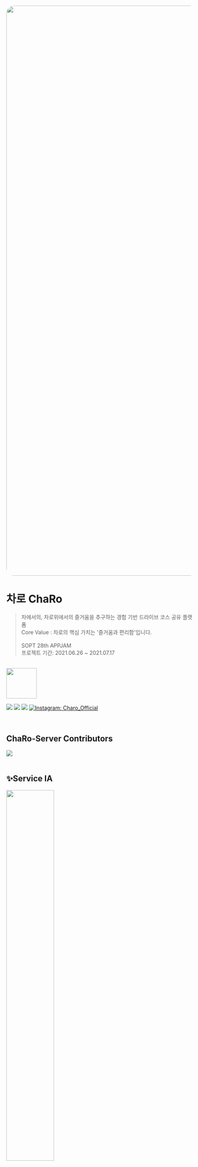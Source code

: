 <img style="border: 0px solid black !important; border-radius:20px; " src="https://user-images.githubusercontent.com/63224278/125834375-fa09a085-e6a1-4d19-8a8d-609f79d0725c.png" width="1500px"/> 
</br>

<h1 align="left"> 차로 ChaRo </h1>

> 차에서의, 차로위에서의 즐거움을 추구하는 경험 기반 드라이브 코스 공유 플랫폼 <br/>  Core Value : 차로의 핵심 가치는 '즐거움과 편리함'입니다. 
>  <br /><br /> SOPT 28th APPJAM  <br/> 프로젝트 기간: 2021.06.26 ~ 2021.07.17 <br/>

</br>
<img width=80px src=https://user-images.githubusercontent.com/63224278/125839213-0fd9923a-af62-4a04-9578-c797e3ed5c31.png>


<p align="left">
  <img src="https://img.shields.io/badge/typescript-4.2.4-blue" />
  <img src="https://img.shields.io/badge/ts--node-9.1.1-yellowgreen" />
  <img src="https://img.shields.io/badge/%20mysql2-2.2.5-blue" />
  <a href="https://www.instagram.com/charo_2021_official/">
      <img alt="Instagram: Charo_Official" src="https://img.shields.io/badge/charo-instagram-ff69b4" target="_blank" />
  </a>
</p>

</br>

## ChaRo-Server Contributors

<a href="https://github.com/TeamChaRo/ChaRo-Server/graphs/contributors">
  <img src="https://contrib.rocks/image?repo=TeamChaRo/ChaRo-Server" />
</a>

<br>
<br>

## ✨Service IA
<img width=50% src=https://user-images.githubusercontent.com/63224278/123808257-8b5ed080-d92b-11eb-8ac7-e2ef5286909a.png>

<br>
<br>
 

## 📃 API DOC LINK
> [ChaRo-Server API Doc](https://www.notion.so/API-Wiki-ff615fc923104555b65b9b3c635e36d4)

<br>
<br>


## 🌈 Server Architecture
<img style="border: 0px solid black !important; border-radius:20px; " src="https://user-images.githubusercontent.com/63224278/125841740-bdc97b50-73f5-4ffb-8ca2-616058794d81.png" height = "500px"/> 

- [Async & Await](https://www.npmjs.com/package/async)
- [request(HTTP)](https://www.npmjs.com/package/request)
- [Node.js](https://nodejs.org/ko/) - Chrome V8 자바스크립트 엔진으로 빌드된 자바스크립트 런타임
- [Express.js](http://expressjs.com/ko/) - Node.js 웹 애플리케이션 프레임워크
- [NPM](https://rometools.github.io/rome/) - 자바 스크립트 패키지 관리자
- [vscode](https://code.visualstudio.com/) - 편집기
- [mySQL](https://www.mysql.com/) - DataBase
- [Sequelize](https://sequelize.org/) - Sequelize ORM
- [AWS EC2](https://aws.amazon.com/ko/ec2/?sc_channel=PS&sc_campaign=acquisition_KR&sc_publisher=google&sc_medium=english_ec2_b&sc_content=ec2_e&sc_detail=aws%20ec2&sc_category=ec2&sc_segment=177228231544&sc_matchtype=e&sc_country=KR&s_kwcid=AL!4422!3!177228231544!e!!g!!aws%20ec2&ef_id=WkRozwAAAnO-lPWy:20180412120123:s) - 클라우드 환경 컴퓨팅 시스템

<br>
<br>



## ⚙️ Dependency Module
<div markdown="1"> 

```
  "dependencies": {
    "@angular/common": "^12.1.1",
    "@angular/core": "^12.1.1",
    "@types/express": "^4.17.11",
    "@types/multer": "^1.4.6",
    "@types/multer-s3": "^2.7.9",
    "aws-sdk": "^2.938.0",
    "bcryptjs": "^2.4.3",
    "dotenv": "^9.0.2",
    "express": "^4.17.1",
    "express-validator": "^6.10.0",
    "jsonwebtoken": "^8.5.1",
    "mongoose": "^5.12.10",
    "morgan": "^1.10.0",
    "multer": "^1.4.2",
    "multer-s3": "^2.9.0",
    "mysql2": "^2.2.5",
    "nodemon": "^2.0.7",
    "pakage.json": "^1.0.0",
    "request": "^2.88.2",
    "rxjs": "^7.2.0",
    "sequelize": "^6.6.4",
    "sequelize-cli": "^6.2.0"
  }
```
</div>
</details>

<br>
<br>


## 🧬 ERD & Models
<img width="650" alt="models" src="https://user-images.githubusercontent.com/63224278/125853753-730e6ab5-cb43-49df-9261-36de071638c6.png">

<br>
<br>

## 🧩 DTO

클라이언트 - 서버 - 데이터베이스 간 데이터를 전달하기 위해 DTO를 작성했습니다. <br>
API의 request와 response에서 데이터베이스를 이용해 데이터를 삽입하거나 조회하는 모든 경우에 DTO를 설계함으로써 <br> data의 mapping을 효율적으로 처리했습니다. <br>
<br>
**postDTO**

```
 export default interface postDTO{
    title?: string;
    userId?: string;
    province?: string;
    region?: string;
    isParking?: boolean;
    parkingDesc?: string;
    courseDesc?: string;
}
```
**mainDTO**	
	
```
import briefInformationDTO from "./briefInformationDTO";
import bannerDTO from "./bannerDTO";

type briefCollectionDTO = briefInformationDTO[];
type bannerCollectionDTO = bannerDTO[];

export default interface mainDTO {
    banner: bannerCollectionDTO,
    todayCharoDrive: briefCollectionDTO,
    trendDrive: briefCollectionDTO,
    customThemeTitle: string,
    customThemeDrive: briefCollectionDTO,
    localTitle: string,
    localDrive : briefCollectionDTO
}
```

<details>
	 <summary> 🖼 DTO Interface </summary>
	<div markdown="1"> 
	<img width="200" height="450" alt="models" src="https://user-images.githubusercontent.com/63224278/125843088-d00dd566-8679-41ea-a7f9-4c70e41a218d.png">
</details>

<br>
<br>


## 💻 Coding Convention   
<details>
 <summary> 🗂 폴더구조 </summary>
 <div markdown="1">       


---
```markdown

🗂 node_modules
   
🗂 src

    - api 🗂

    - config 🗂

    - Loaders 🗂
    
    - middleware 🗂

    - models 🗂

    - service 🗂
   
    - controller 🗂
   

indes.ts
   
.env
   
nodemon.json
   
package.json
   
tsconfig.json

```
<br>
 </div>
 </details>
 

<details>
<summary> 🖋 네이밍 </summary>
<div markdown="1">       


---

**Class & Contructor**

- Class, Contructors는 **Pascal Case (=UpperCamelCase)**를 사용합니다.

  <kbd>좋은 예</kbd>

    ```typescript
    CamelCase
    ```

  <kbd>나쁜 예</kbd>

    ```typescript
    camelCase
    ```
<br/>
**함수 & 변수 & 상수**

- 함수와 변수에는 **lowerCamelCase**를 사용합니다.

- 함수의 경우 **동사+명사**형태로 구성합니다.
  - ex) getUserInformation()

- 글자의 길이
  - 글자의 길이는 **20자 이내**로 제한합니다.
  - 4단어 이상이 들어가거나, 부득이하게 20자 이상이 되는 경우에는 **팀원과의 상의**를 거쳐야 합니다.
    
- flag로 사용되는 변수
  - Boolean의 경우 **조동사+flag** 종류로 구성합니다.
  - ex) isNum, hasNum

- 약칭의 사용
  - 약어는 되도록 사용하지 않습니다.

  <kbd>좋은 예</kbd>

    ```typescript
    let index;
    let count;
    let array;
    let seoulToBucheon;
    ```

  <kbd>나쁜 예</kbd>
    
    ```typescript
    let idx;
    let cnt;
    let arr;
    let seoul2Bucheon;
    ```
<br>

</div>
</details>
 
 
 
 <details>
 <summary> 🏷 주석 </summary>
 <div markdown="1">       
 
 
 ---

 - 한줄은 `//`로 적고, 그 이상은 `/** */`로 적습니다.
 ```typescript
 // 한줄 주석일 때
 /**
  * 여러줄
  * 주석일 때
  */
 ```  
 - 함수에 대한 주석
   - backend에서 공통적으로 사용하는 함수의 경우, 모듈화를 통해 하나의 파일로 관리합니다.
   - 하나의 파일의 시작 부분에 주석으로 상세 내용을 작성합니다.
     - **함수의 전체 기능**에 대한 설명
     - **함수의 파라미터**에 대한 설명 (type: ..., 역할)
     - router 또는 api일 때에는 성공 여부도 적어줍니다.
     - 예시 코드

     ```typescript
     /**
      *  @route Post api/auth
      *  @desc Authenticate user & get token(로그인)
      *  @access Public
      */
     router.get(
      
     );
     ```
   
 <br>

 </div>
 </details>


<details>
<summary> 📎 기타 </summary>
<div markdown="1">       


---

- 탭 사이즈는 2로 사용합니다.
- 한 줄의 최대 길이는 80자로 제한합니다.
- 최대 tab depth 제한
  - tab의 최대 depth는 4로 제한합니다.
  - 이 이상으로 depth가 길어지면 함수를 통해 나눌 수 있도록 합니다.
  - 그 이상으로 개선할 수 없다고 판단되는 경우, 팀원들과의 코드리뷰를 통해 개선합니다.
  ```typescript
     function func() {
       //tab1
       if() {
         //tab2
         array.reduce((pre, cur) => {
           //tab3
           if(cur == status) {
             //tab4
           }
         }
       }
     }
     ```
- 괄호 사용
  - (if, while, for)문 괄호 뒤에 한칸을 띄우고 사용합니다.
  ```typescript
     if (left == true) {
	   // logic
     }
     ```
  
- 띄어쓰기
  ```typescript
  let a = 5;  ( = 양쪽 사이로 띄어쓰기 하기)
  if (a == 3) {
	  // logic
  }
  ```
</div>
</details>
 

👉🏻 [Coding Convention 한 눈에 보기](https://github.com/TeamChaRo/ChaRo-Server/wiki/CodingConvention)  
👉🏻 다음 [Style Guide](https://github.com/tipjs/javascript-style-guide)를 참고헀습니다.  
  
  
</br>

## ✉️ Commit Messge Rules
<details>
<summary> 🚙 Charo-Server Git Commit Message Rules 🚙 </summary>
<div markdown="1">       


---

- 반영사항을 바로 확인할 수 있도록 작은 기능 하나라도 구현되면 커밋을 권장합니다.
- 기능 구현이 완벽하지 않을 땐, 각자 브랜치에 커밋을 해주세요.
<br>


### 📜 커밋 메시지 명령어 모음

```
- feat    : 기능 (새로운 기능)
- fix     : 버그 (버그 수정)
- refactor: 리팩토링
- style   : 스타일 (코드 형식, 세미콜론 추가: 비즈니스 로직에 변경 없음)
- docs    : 문서 (문서 추가, 수정, 삭제)
- test    : 테스트 (테스트 코드 추가, 수정, 삭제: 비즈니스 로직에 변경 없음)
- chore   : 기타 변경사항 (빌드 스크립트 수정 등)
```
<br>

### ℹ️ 커밋 메세지 형식
  - `[커밋메세지] 설명` 형식으로 커밋 메시지를 작성합니다.

좋은 예 > 

```
  [Feat] 메인뷰 조회 API 구현 완료
```

나쁜 예 >
```
  메인뷰 API 구현 성공
```

</div>
</details>
<br>

## <img width=3% img src="https://user-images.githubusercontent.com/63224278/124635517-7ef5ed00-dec2-11eb-9a42-6d6d5cc72dce.png" /> Github mangement
<details>
<summary> 🚙 Charo-Server Gitflow 🚙 </summary>
<div markdown="1">       


---

- main 브랜치
- develop 브랜치
  - feat 브랜치

```
default는 main브랜치입니다.

하위에 develop브랜치를 만들어 안전하게 관리합니다.

기능 개발시 → feat/번호 로 브랜치를 파서 관리합니다.

* 단 feat은 자세한 기능 한 가지를 담당하며, 기능 개발이 완료되면 develop브랜치로 Pull Request를 보냅니다. 
* 다른 팀원이 pr을 확인하고, 코드리뷰를 진행한 뒤 문제가 없으면 develop 브랜치에 병합을 합니다.
```

<br>

```
- Main
- develop
   └── feat/기능번호
```

<br>

**각자 자신이 맡은 기능 구현에 성공시! 브랜치 다 쓰고 병합하는 방법**

- 브랜치 만듦

```bash
git branch 기능(or 이름 브랜치)
```

- 원격 저장소에 로컬 브랜치 push

```bash
git push --set-upstream origin 브랜치이름(feat/기능번호 브랜치)
```
```bash
git push -u origin 브랜치이름(feat/기능번호 브랜치)
```


- 브랜치 전환

```bash
git checkout feat/기능번호 브랜치
```

- 코드 변경 (현재 **feat/기능번호** 브랜치)

```bash
git add .
git commit -m "커밋 메세지" origin feat/기능번호 브랜치
```

- 푸시 (현재 **feat/기능번호** 브랜치)

```bash
git push origin feat/기능번호 브랜치
```

- 뷰이름 브랜치에서 할 일 다 했으면 **develop** 브랜치로 전환

```bash
git checkout develop
```

- 머지 (현재 **develop** 브랜치)

```bash
git merge feat/기능번호 브랜치
```

- 다 쓴 브랜치 삭제 (local) (현재 **develop** 브랜치)

```bash
git branch -d feat/기능번호 브랜치
```

- 다 쓴 브랜치 삭제 (remote) (현재 **develop** 브랜치)

```bash
git push origin :feat/기능번호 브랜치
```

- main pull (현재 **develop** 브랜치)

```bash
git pull or git pull origin develop
```

- main push (현재 **develop** 브랜치)

```bash
git push or git push origin develop
```
</div>
</details>
  
  
  <br>
   <br>

## 🚙 기능별 개발여부 + 담당자
> [ChaRo-Server 개발 일지](https://www.notion.so/_-bb545ae363334b57bee9d861ea3ba432)


| 기능 | 개발 여부 | 담당자 |
|:----------|:----------:|:----:|
| 모델 설계 | <img width=25px src=https://user-images.githubusercontent.com/63224278/125839213-0fd9923a-af62-4a04-9578-c797e3ed5c31.png> | 오예원,황지은 |
| DB 연결 | <img width=25px src=https://user-images.githubusercontent.com/63224278/125839213-0fd9923a-af62-4a04-9578-c797e3ed5c31.png> | 오예원 |
| 이미지 업로드 | <img width=25px src=https://user-images.githubusercontent.com/63224278/125839213-0fd9923a-af62-4a04-9578-c797e3ed5c31.png> | 오예원 |
| 로그인 API | <img width=25px src=https://user-images.githubusercontent.com/63224278/125839213-0fd9923a-af62-4a04-9578-c797e3ed5c31.png> | 황지은 |
| 회원가입 API | <img width=25px src=https://user-images.githubusercontent.com/63224278/125839213-0fd9923a-af62-4a04-9578-c797e3ed5c31.png> | 황지은 |
| 닉네임 중복검사 API | <img width=25px src=https://user-images.githubusercontent.com/63224278/125839213-0fd9923a-af62-4a04-9578-c797e3ed5c31.png> | 황지은 |
| 아이디 중복검사 API | <img width=25px src=https://user-images.githubusercontent.com/63224278/125839213-0fd9923a-af62-4a04-9578-c797e3ed5c31.png> | 황지은 |
| 회원가입 API | <img width=25px src=https://user-images.githubusercontent.com/63224278/125839213-0fd9923a-af62-4a04-9578-c797e3ed5c31.png> | 황지은 |
| 게시물 작성하기 API | <img width=25px src=https://user-images.githubusercontent.com/63224278/125839213-0fd9923a-af62-4a04-9578-c797e3ed5c31.png> | 오예원 |
| 메인뷰 조회 API | <img width=25px src=https://user-images.githubusercontent.com/63224278/125839213-0fd9923a-af62-4a04-9578-c797e3ed5c31.png> | 황지은, 오예원 |
| 게시물 상세정보 조회 API | <img width=25px src=https://user-images.githubusercontent.com/63224278/125839213-0fd9923a-af62-4a04-9578-c797e3ed5c31.png> | 황지은 |
| 더보기 게시물 내 최신순 필터 API | <img width=25px src=https://user-images.githubusercontent.com/63224278/125839213-0fd9923a-af62-4a04-9578-c797e3ed5c31.png> | 오예원 |
| 더보기 게시물 조회 및 좋아요 API | <img width=25px src=https://user-images.githubusercontent.com/63224278/125839213-0fd9923a-af62-4a04-9578-c797e3ed5c31.png> | 오예원 |
| 검색하기 게시물 조회 및 좋아요 API | <img width=25px src=https://user-images.githubusercontent.com/63224278/125839213-0fd9923a-af62-4a04-9578-c797e3ed5c31.png> | 황지은 |
| 검색하기 게시물 내 최신순 필터 API | <img width=25px src=https://user-images.githubusercontent.com/63224278/125839213-0fd9923a-af62-4a04-9578-c797e3ed5c31.png> | 황지은 |
| 최근 검색 기록 저장 API | <img width=25px src=https://user-images.githubusercontent.com/63224278/125839213-0fd9923a-af62-4a04-9578-c797e3ed5c31.png> | 오예원 |
| 최근 검색 기록 조회 API | <img width=25px src=https://user-images.githubusercontent.com/63224278/125839213-0fd9923a-af62-4a04-9578-c797e3ed5c31.png> | 오예원 |
| 게시물 저장하기 API | <img width=25px src=https://user-images.githubusercontent.com/63224278/125839213-0fd9923a-af62-4a04-9578-c797e3ed5c31.png> | 오예원 |
| 게시물 좋아요 API | <img width=25px src=https://user-images.githubusercontent.com/63224278/125839213-0fd9923a-af62-4a04-9578-c797e3ed5c31.png> | 오예원 |
| 마이페이지 조회 (인기순, 최신순) API | <img width=25px src=https://user-images.githubusercontent.com/63224278/125839213-0fd9923a-af62-4a04-9578-c797e3ed5c31.png> | 오예원 |
| 게시물 수정하기 API | <img width=25px src=https://user-images.githubusercontent.com/63224278/125839213-0fd9923a-af62-4a04-9578-c797e3ed5c31.png> | 오예원 |


<br>
<br>
 

## 👩🏻‍💻 ChaRo-Server Dev

| 오예원 | 황지은 |
|:---:|:---------:|
| <img src="https://user-images.githubusercontent.com/63224278/119237669-f8d35080-bb78-11eb-9211-834eebd49dd1.PNG" width="200px" />  | <img src="https://user-images.githubusercontent.com/63224278/103209152-b436e680-4945-11eb-91e4-bd8622e442e2.png" width="200px" />  |
| [yaeoni](https://github.com/yaeoni) | [hwangji-dev](https://github.com/hwangJi-dev) |

<br>
<br>
<br>


<img style="border: 0px solid black !important; border-radius:20px; " src="https://user-images.githubusercontent.com/63224278/124624683-0db13c80-deb8-11eb-9af2-0fb6038066d0.png" width="1500px" height = "300px" /> 
